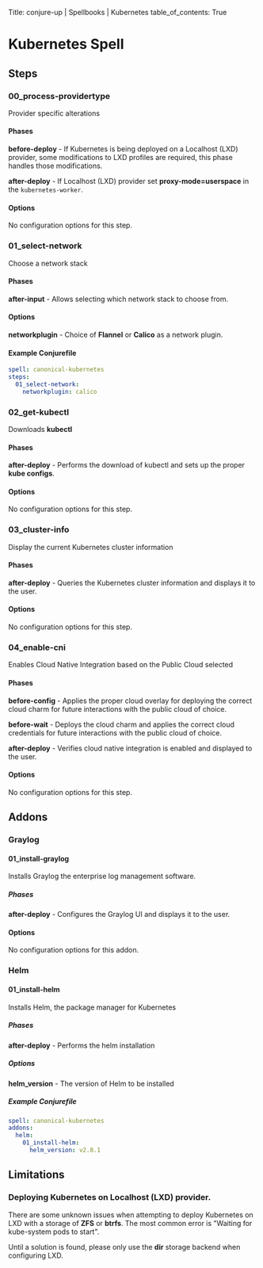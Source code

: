 Title: conjure-up | Spellbooks | Kubernetes
table_of_contents: True

# Kubernetes Spell

## Steps

### 00_process-providertype

Provider specific alterations

#### Phases

**before-deploy** - If Kubernetes is being deployed on a Localhost (LXD)
provider, some modifications to LXD profiles are required, this phase handles
those modifications.

**after-deploy** - If Localhost (LXD) provider set **proxy-mode=userspace** in
the `kubernetes-worker`.

#### Options

No configuration options for this step.

### 01_select-network

Choose a network stack

#### Phases

**after-input** - Allows selecting which network stack to choose from.

#### Options

**networkplugin** - Choice of **Flannel** or **Calico** as a network plugin.

#### Example Conjurefile

```yaml
spell: canonical-kubernetes
steps:
  01_select-network:
    networkplugin: calico
```

### 02_get-kubectl

Downloads **kubectl**

#### Phases

**after-deploy** - Performs the download of kubectl and sets up the proper **kube configs**.

#### Options

No configuration options for this step.

### 03_cluster-info

Display the current Kubernetes cluster information

#### Phases

**after-deploy** - Queries the Kubernetes cluster information and displays it to the user.

#### Options

No configuration options for this step.

### 04_enable-cni

Enables Cloud Native Integration based on the Public Cloud selected

#### Phases

**before-config** - Applies the proper cloud overlay for deploying the correct
cloud charm for future interactions with the public cloud of choice.

**before-wait** - Deploys the cloud charm and applies the correct cloud
credentials for future interactions with the public cloud of choice.

**after-deploy** - Verifies cloud native integration is enabled and displayed to
the user.

#### Options

No configuration options for this step.

## Addons

### Graylog

#### 01_install-graylog

Installs Graylog the enterprise log management software.

##### Phases

**after-deploy** - Configures the Graylog UI and displays it to the user.

#### Options

No configuration options for this addon.

### Helm

#### 01_install-helm

Installs Helm, the package manager for Kubernetes

##### Phases

**after-deploy** - Performs the helm installation

##### Options

**helm_version** - The version of Helm to be installed

##### Example Conjurefile

```yaml
spell: canonical-kubernetes
addons:
  helm:
    01_install-helm:
      helm_version: v2.8.1
```

## Limitations

### Deploying Kubernetes on Localhost (LXD) provider.

There are some unknown issues when attempting to deploy Kubernetes on LXD with a
storage of **ZFS** or **btrfs**. The most common error is "Waiting for
kube-system pods to start".

Until a solution is found, please only use the **dir** storage backend when
configuring LXD.

